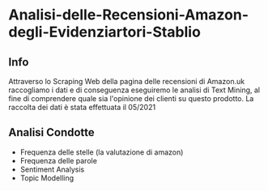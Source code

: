 # Analisi-delle-Recensioni-Amazon-degli-Evidenziartori-Stablio

## Info
Attraverso lo Scraping Web della pagina delle recensioni di Amazon.uk raccogliamo i dati e di conseguenza eseguiremo le analisi di Text Mining, al fine di comprendere quale sia l'opinione dei clienti su questo prodotto.
La raccolta dei dati è stata effettuata il 05/2021

## Analisi Condotte
- Frequenza delle stelle (la valutazione di amazon)
- Frequenza delle parole 
- Sentiment Analysis
- Topic Modelling
